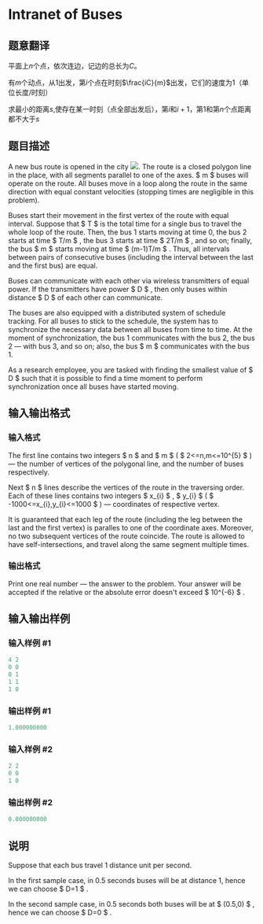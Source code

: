# Intranet of Buses

## 题意翻译

平面上$n$个点，依次连边，记边的总长为$C$。

有$m$个动点，从$1$出发，第$i$个点在时刻$\frac{iC}{m}$出发，它们的速度为$1$（单位长度/时刻）

求最小的距离$s$,使存在某一时刻（点全部出发后），第$i$和$i+1$，第$1$和第$n$个点距离都不大于$s$

## 题目描述

A new bus route is opened in the city ![](https://cdn.luogu.com.cn/upload/vjudge_pic/CF780H/5aac860ae08d1fa2af214332e3d0efb0ba34ce30.png). The route is a closed polygon line in the place, with all segments parallel to one of the axes. $ m $ buses will operate on the route. All buses move in a loop along the route in the same direction with equal constant velocities (stopping times are negligible in this problem).

Buses start their movement in the first vertex of the route with equal interval. Suppose that $ T $ is the total time for a single bus to travel the whole loop of the route. Then, the bus 1 starts moving at time 0, the bus 2 starts at time $ T/m $ , the bus 3 starts at time $ 2T/m $ , and so on; finally, the bus $ m $ starts moving at time $ (m-1)T/m $ . Thus, all intervals between pairs of consecutive buses (including the interval between the last and the first bus) are equal.

Buses can communicate with each other via wireless transmitters of equal power. If the transmitters have power $ D $ , then only buses within distance $ D $ of each other can communicate.

The buses are also equipped with a distributed system of schedule tracking. For all buses to stick to the schedule, the system has to synchronize the necessary data between all buses from time to time. At the moment of synchronization, the bus 1 communicates with the bus 2, the bus 2 — with bus 3, and so on; also, the bus $ m $ communicates with the bus 1.

As a research employee, you are tasked with finding the smallest value of $ D $ such that it is possible to find a time moment to perform synchronization once all buses have started moving.

## 输入输出格式

### 输入格式

The first line contains two integers $ n $ and $ m $ ( $ 2<=n,m<=10^{5} $ ) — the number of vertices of the polygonal line, and the number of buses respectively.

Next $ n $ lines describe the vertices of the route in the traversing order. Each of these lines contains two integers $ x_{i} $ , $ y_{i} $ ( $ -1000<=x_{i},y_{i}<=1000 $ ) — coordinates of respective vertex.

It is guaranteed that each leg of the route (including the leg between the last and the first vertex) is paralles to one of the coordinate axes. Moreover, no two subsequent vertices of the route coincide. The route is allowed to have self-intersections, and travel along the same segment multiple times.

### 输出格式

Print one real number — the answer to the problem. Your answer will be accepted if the relative or the absolute error doesn't exceed $ 10^{-6} $ .

## 输入输出样例

### 输入样例 #1

```cpp
4 2
0 0
0 1
1 1
1 0

```
### 输出样例 #1

```cpp
1.000000000

```
### 输入样例 #2

```cpp
2 2
0 0
1 0

```
### 输出样例 #2

```cpp
0.000000000
```


## 说明

Suppose that each bus travel 1 distance unit per second.

In the first sample case, in 0.5 seconds buses will be at distance 1, hence we can choose $ D=1 $ .

In the second sample case, in 0.5 seconds both buses will be at $ (0.5,0) $ , hence we can choose $ D=0 $ .

